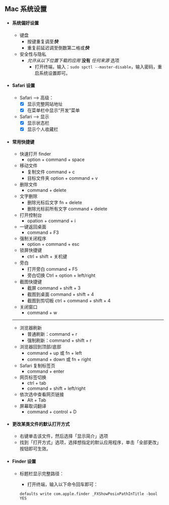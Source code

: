 ## Mac 系统设置
+ #### 系统偏好设置
    - 键盘
        * 按键重复调至***快***
        * 重复前延迟调至倒数第二格或***快***
    - 安全性与隐私
        * *允许从以下位置下载的应用* **没有** *任何来源* 选项
            - 打开终端，输入：`sudo spctl --master-disable`，输入密码，重启系统设置即可。
+ #### Safari 设置
    * Safari --> 高级：
        - [x] 显示完整网站地址
        - [x] 在菜单栏中显示“开发”菜单
    * Safari --> 显示
        - [x] 显示状态栏
        - [x] 显示个人收藏栏
+ #### 常用快捷键
    * 快速打开 finder
        - option + command + space
    * 移动文件
        - 复制文件 command + c
        - 目标文件夹 option + command + v
    * 删除文件
        - command + delete
    * 文字删除
        - 删除光标后文字 fn + delete
        - 删除光标前所有文字 command + delete
    * 打开控制台
        - opation + command + i
    * 一键返回桌面
        - command + F3
    * 强制关闭程序
        - option + command + esc
    * 锁屏快捷键
        - ctrl + shift + 关机键
    * 旁白
        - 打开旁白
        command + F5
        - 旁白切换
        Ctrl + option + left/right
    * 截图快捷键
        - 截屏 command + shift + 3
        - 截图到桌面 command + shift + 4
        - 截图到剪切板 ctrl + command + shift + 4
    * 关闭窗口
        - command + w
    ----
    * 浏览器刷新
        - 普通刷新：command + r
        - 强制刷新：command + shift + r
    * 浏览器回到顶部/底部
        - command + up 或 fn + left
        - command + down 或 fn + right
    * Safari 复制标签页
        - command + enter
    * 网页标签切换
        - ctrl + tab
        - command + shift + left/right
    * 依次选中查看网页链接
        - Alt + Tab
    * 屏幕取词翻译
        - command + control + D
+ #### 更改某类文件的默认打开方式
    * 右键单击该文件，然后选择「显示简介」选项
    * 找到「打开方式」选项，选择想指定的默认应用程序，单击「全部更改」按钮即可生效。
+ #### Finder 设置
    * 标题栏显示完整路径：
        - 打开终端，输入以下命令回车即可：
        
        ```defaults write com.apple.finder _FXShowPosixPathInTitle -bool YES```